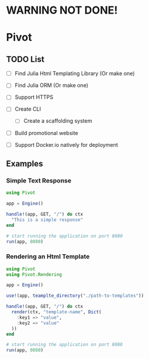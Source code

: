 # WARNING NOT DONE!

# Pivot

## TODO List

- [ ] Find Julia Html Templating Library (Or make one)
- [ ] Find Julia ORM (Or make one)
- [ ] Support HTTPS
- [ ] Create CLI
  - [ ] Create a scaffolding system
- [ ] Build promotional website
- [ ] Support Docker.io natively for deployment
 

## Examples

### Simple Text Response
```julia
using Pivot

app = Engine()

handle!(app, GET, "/") do ctx
  "This is a simple response"
end

# start running the application on port 8080
run(app, 8080)
```

### Rendering an Html Template
```julia
using Pivot
using Pivot.Rendering

app = Engine()

use!(app, teamplte_directory("./path-to-templates"))

handle!(app, GET, "/") do ctx
  render(ctx, "template-name", Dict(
    :key1 => "value",
    :key2 => "value"
  ))
end

# start running the application on port 8080
run(app, 8080)
```
